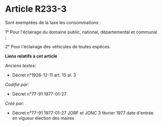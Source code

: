 # Article R233-3

Sont exemptées de la taxe les consommations :

1° Pour l'éclairage du domaine public, national, départemental et communal ; 

2° Pour l'éclairage des véhicules de toutes espèces.

**Liens relatifs à cet article**

_Anciens textes_:

  - Décret n°1926-12-11 art. 15 al. 3

_Codifié par_:

  - Décret n°77-91 1977-01-27

_Créé par_:

  - Décret n°77-91 1977-01-27 JORF et JONC 3 février 1977 date d'entrée en vigueur élection des maires
